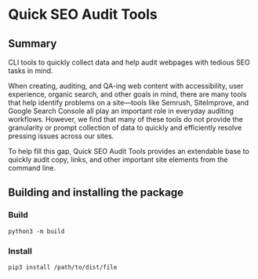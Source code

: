 # Quick SEO Audit Tools

## Summary

CLI tools to quickly collect data and help audit webpages with tedious SEO tasks in mind.

When creating, auditing, and QA-ing web content with accessibility, user experience, organic search, and other goals in mind, there are many tools that help identify problems on a site—tools like Semrush, SiteImprove, and Google Search Console all play an important role in everyday auditing workflows. However, we find that many of these tools do not provide the granularity or prompt collection of data to quickly and efficiently resolve pressing issues across our sites.

To help fill this gap, Quick SEO Audit Tools provides an extendable base to quickly audit copy, links, and other important site elements from the command line.


## Building and installing the package

### Build

```python3 -m build```

### Install

```pip3 install /path/to/dist/file```
